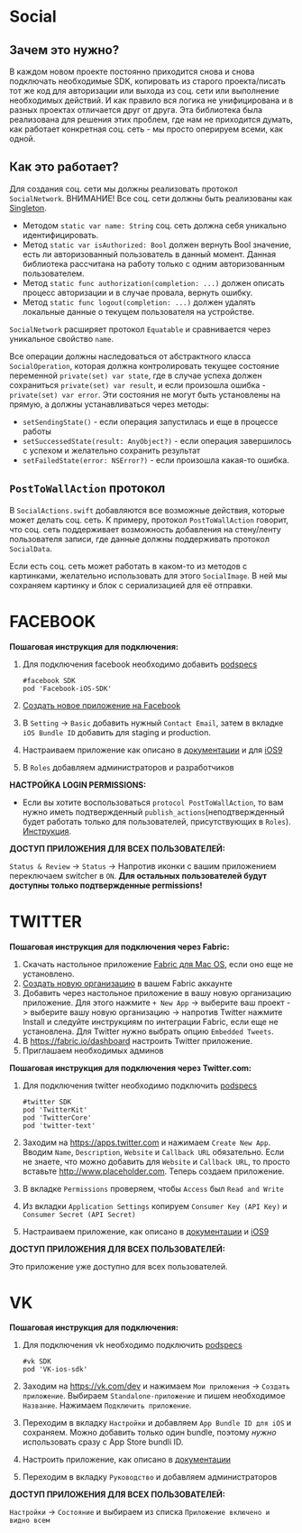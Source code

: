 # **Social**

## Зачем это нужно?

В каждом новом проекте постоянно приходится снова и снова подключать необходимые SDK, 
копировать из старого проекта/писать тот же код для авторизации или выхода из соц. сети или выполнение необходимых действий. И как правило вся логика не унифицирована и в разных проектах отличается друг от друга. 
Эта библиотека была реализована для решения этих проблем, где нам не приходится думать, как работает конкретная соц. сеть - мы просто оперируем всеми, как одной. 

## Как это работает?

Для создания соц. сети мы должны реализовать протокол ```SocialNetwork```. ВНИМАНИЕ! Все соц. сети должны быть реализованы как [Singleton](https://en.wikipedia.org/wiki/Singleton_pattern). 

 - Методом ```static var name: String``` соц. сеть должна себя уникально идентифицировать. 
 - Метод ```static var isAuthorized: Bool``` должен вернуть Bool значение, есть ли авторизованный пользователь в данный момент. Данная библиотека рассчитана на работу только с одним авторизованным пользователем. 
 - Метод ```static func authorization(completion: ...)``` должен описать процесс авторизации и в случае провала, вернуть ошибку. 
 - Метод ```static func logout(completion: ...)``` должен удалять локальные данные о текущем пользователя на устройстве.

```SocialNetwork``` расширяет протокол ```Equatable``` и сравнивается через уникальное свойство ```name```. 

Все операции должны наследоваться от абстрактного класса ```SocialOperation```, которая должна контролировать текущее состояние переменной ```private(set) var state```, где в случае успеха должен сохраниться ```private(set) var result```, и если произошла ошибка - ```private(set) var error```. Эти состояния не могут быть установлены на прямую, а должны устанавливаться через методы:

 - ```setSendingState()``` - если операция запустилась и еще в процессе работы 
 - ```setSuccessedState(result: AnyObject?)``` - если операция завершилось с успехом и желательно сохранить результат 
 - ```setFailedState(error: NSError?)``` - если произошла какая-то ошибка.

## ```PostToWallAction``` протокол

В ```SocialActions.swift``` добавляются все возможные действия, которые может делать соц. сеть. К примеру, протокол ```PostToWallAction``` говорит, что соц. сеть поддерживает возможность добавления на стену/ленту пользователя записи, где данные должны поддерживать протокол ```SocialData```. 

Если есть соц. сеть может работать в каком-то из методов с картинками, желательно использовать для этого ```SocialImage```. В ней мы сохраняем картинку и блок с сериализацией для её отправки. 

# **FACEBOOK**

**Пошаговая инструкция для подключения:**

 1. Для подключения facebook необходимо добавить [podspecs](https://cocoapods.org)

    ```
    #facebook SDK 
    pod 'Facebook-iOS-SDK'
    ```
    
 2. [Создать новое приложение на Facebook](https://developers.facebook.com/apps/)
 3. В ```Setting``` -> ```Basic``` добавить нужный ```Contact Email```,  затем в вкладке ```iOS Bundle ID``` добавить для staging и production.
 4. Настраиваем приложение как описано в [документации](https://developers.facebook.com/docs/ios/getting-started/) и для [iOS9](https://developers.facebook.com/docs/ios/ios9)
 5. В ```Roles``` добавляем администраторов и разработчиков

**НАСТРОЙКА LOGIN PERMISSIONS:**

 - Если вы хотите воспользоваться ```protocol PostToWallAction```, то вам нужно иметь подтвержденный ```publish_actions```(неподтвержденный будет работать только для пользователей, присутствующих в ```Roles```). [Инструкция](https://developers.facebook.com/docs/facebook-login/permissions/v2.4#permission-publish_actions).

**ДОСТУП ПРИЛОЖЕНИЯ ДЛЯ ВСЕХ ПОЛЬЗОВАТЕЛЕЙ:**

```Status & Review``` -> ```Status``` -> Напротив иконки с вашим приложением переключаем switcher в ```ON```. **Для остальных пользователей будут доступны только подтвержденные permissions!**

# **TWITTER**

**Пошаговая инструкция для подключения через Fabric:**

1. Скачать настольное приложение [Fabric для Mac OS](https://fabric.io/downloads/xcode), если оно еще не установлено.
2. [Создать новую организацию](https://fabric.io/settings/organizations) в вашем Fabric аккаунте
3. Добавить через настольное приложение в вашу новую организацию приложение. Для этого нажмите ```+ New App``` -> выберите ваш проект -> выберите вашу новую организацию -> напротив Twitter нажмите Install и следуйте инструкциям по интеграции Fabric, если еще не установлена. Для Twitter нужно выбрать опцию ```Embedded Tweets```.
4. В https://fabric.io/dashboard настроить Twitter приложение.
5. Приглашаем необходимых админов

**Пошаговая инструкция для подключения через Twitter.com:**

1. Для подключения twitter необходимо подключить [podspecs](https://cocoapods.org)  

    ```
    #twitter SDK
    pod 'TwitterKit'
    pod 'TwitterCore'
    pod 'twitter-text'
    ```
2. Заходим на https://apps.twitter.com и нажимаем ```Create New App```. Вводим ```Name```, ```Description```, ```Website``` и ```Callback URL``` обязательно. Если не знаете, что можно добавить для ```Website``` и ```Callback URL```, то просто вставьте http://www.placeholder.com. Теперь создаем приложение.
2. В вкладке ```Permissions``` проверяем, чтобы ```Access``` был ```Read and Write```
3. Из вкладки ```Application Settings``` копируем ```Consumer Key (API Key)``` и ```Consumer Secret (API Secret)```
4. Настраиваем приложение, как описано в [документации](https://docs.fabric.io/ios/twitter/twitterkit-setup.html) и [iOS9](https://dev.twitter.com/mopub/ios/ios9)
        
**ДОСТУП ПРИЛОЖЕНИЯ ДЛЯ ВСЕХ ПОЛЬЗОВАТЕЛЕЙ:**

Это приложение уже доступно для всех пользователей.

# **VK**

**Пошаговая инструкция для подключения:**

1. Для подключения vk необходимо подключить [podspecs](https://cocoapods.org) 

    ```
    #vk SDK
    pod 'VK-ios-sdk'
    ```
    
2. Заходим на https://vk.com/dev и нажимаем ```Мои приложения``` -> ```Создать приложение```. Выбираем ```Standalone-приложение``` и пишем необходимое ```Название```. Нажимаем ```Подключить приложение```.
3. Переходим в вкладку ```Настройки``` и добавляем ```App Bundle ID для iOS``` и сохраняем. Можно добавить только один bundle, поэтому *нужно* использовать сразу с App Store bundli ID.
4. Настроить приложение, как описано в [документации](https://github.com/VKCOM/vk-ios-sdk)
5. Переходим в вкладку ```Руководство``` и добавляем администраторов
    

**ДОСТУП ПРИЛОЖЕНИЯ ДЛЯ ВСЕХ ПОЛЬЗОВАТЕЛЕЙ:** 

```Настройки``` -> ```Состояние``` и выбираем из списка ```Приложение включено и видно всем```
